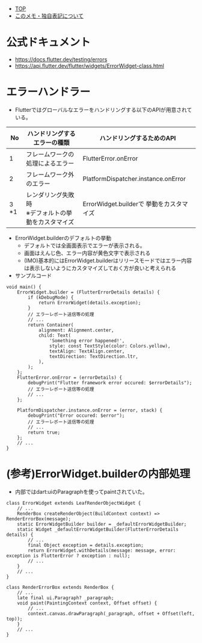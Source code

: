 - [TOP](./README.md)
- [このメモ・独自表記について](../README.md)



# 公式ドキュメント
* https://docs.flutter.dev/testing/errors
* https://api.flutter.dev/flutter/widgets/ErrorWidget-class.html


# エラーハンドラー

* Flutterではグローバルなエラーをハンドリングする以下のAPIが用意されている。

|No|ハンドリングするエラーの種類|ハンドリングするためのAPI|
|-|-|-|
|1|フレームワークの処理によるエラー|FlutterError.onError|
|2|フレームワーク外のエラー|PlatformDispatcher.instance.onError|
|3 *1|レンダリング失敗時<br/>※デフォルトの挙動をカスタマイズ|ErrorWidget.builderで 挙動をカスタマイズ|
* ErrorWidget.builderのデフォルトの挙動
    * デフォルトでは全画面表示でエラーが表示される。
    * 画面はえんじ色、エラー内容が黄色文字で表示される
    * (IMO)基本的にはErrorWidget.builderはリリースモードではエラー内容は表示しないようにカスタマイズしておく方が良いと考えられる
* サンプルコード
```
void main() {
    ErrorWidget.builder = (FlutterErrorDetails details) {
        if (kDebugMode) {
            return ErrorWidget(details.exception);
        }
        // エラーレポート送信等の処理
        // ... 
        return Container(
            alignment: Alignment.center,
            child: Text(
                'Something error happened!',
                style: const TextStyle(color: Colors.yellow),
                textAlign: TextAlign.center,
                textDirection: TextDirection.ltr,
            ),
        );
    };
    FlutterError.onError = (errorDetails) {
        debugPrint("Flutter framework error occured: $errorDetails");
        // エラーレポート送信等の処理
        // ...
    };

    PlatformDispatcher.instance.onError = (error, stack) {
        debugPrint("Error occured: $error");
        // エラーレポート送信等の処理
        // ...
        return true;
    };
    // ...
}
```

# (参考)ErrorWidget.builderの内部処理
* 内部ではdart:uiのParagraphを使ってpaintされていた。
```
class ErrorWidget extends LeafRenderObjectWidget {
    // ...
    RenderBox createRenderObject(BuildContext context) => RenderErrorBox(message);
    static ErrorWidgetBuilder builder = _defaultErrorWidgetBuilder;
    static Widget _defaultErrorWidgetBuilder(FlutterErrorDetails details) {
        // ...
        final Object exception = details.exception;
        return ErrorWidget.withDetails(message: message, error: exception is FlutterError ? exception : null);
        // ...
    }
    // ...
}
```
```
class RenderErrorBox extends RenderBox {
    // ...
    late final ui.Paragraph? _paragraph;
    void paint(PaintingContext context, Offset offset) {
        // ...
        context.canvas.drawParagraph(_paragraph, offset + Offset(left, top));
    }
    // ...
}
```
